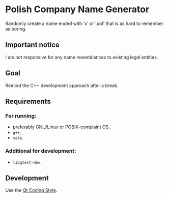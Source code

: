 # Polish Company Name Generator
Randomly create a name ended with 'x' or 'pol' that is as hard to remember as
boring.

## Important notice
I am not responsive for any name resemblances to existing legal entities.

## Goal
Remind the C++ development approach after a break.

## Requirements

### For running:
- preferably GNU/Linux or POSIX-complaint OS,
- ```g++```,
- ```make```.

### Additional for development:
- ```libgtest-dev```.

## Development
Use the [Qt Coding Style](https://wiki.qt.io/Qt_Coding_Style).